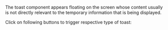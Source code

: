 The toast component appears floating on the screen whose content usually is not directly relevant to the temporary information that is being displayed. 

Click on following buttons to trigger respective type of toast: 